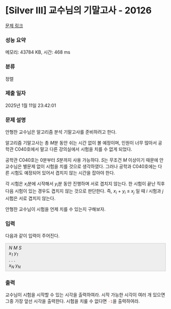# [Silver III] 교수님의 기말고사 - 20126 

[문제 링크](https://www.acmicpc.net/problem/20126) 

### 성능 요약

메모리: 43784 KB, 시간: 468 ms

### 분류

정렬

### 제출 일자

2025년 1월 11일 23:42:01

### 문제 설명

<p>안형찬 교수님은 알고리즘 분석 기말고사를 준비하려고 한다.</p>

<p>알고리즘 기말고사는 총 <em>M</em>분 동안 쉬는 시간 없이 볼 예정이며, 인원이 너무 많아서 공학관 C040호에서 말고 다른 강의실에서 시험을 치를 수 없게 되었다.</p>

<p>공학관 C040호는 0분부터 <em>S</em>분까지 사용 가능하다. <em>S</em>는 무조건 <em>M</em> 이상이기 때문에 안 교수님은 별문제 없이 시험을 치를 것으로 생각하였다. 그러나 공학과 C040호에는 다른 시험도 예정되어 있어서 겹치지 않는 시간을 잡아야 한다.</p>

<p>각 시험은 <em>x<sub>i</sub></em>분에 시작해서 <em>y<sub>i</sub></em>분 동안 진행하며 서로 겹치지 않는다. 한 시험이 끝난 직후 다음 시험이 있는 경우도 겹치지 않는 것으로 판단한다. 즉, <em>x<sub>i</sub></em> + <em>y<sub>i</sub></em> ≤ <em>x<sub>j</sub></em> 일 때 <em>i</em> 시험과 <em>j</em> 시험은 서로 겹치지 않는다.</p>

<p>안형찬 교수님이 시험을 언제 치를 수 있는지 구해보자.</p>

### 입력 

 <p>다음과 같이 입력이 주어진다.</p>

<div style="background:#eeeeee;border:1px solid #cccccc;padding:5px 10px;"><em>N</em> <em>M</em> <em>S</em><br>
<i>x<sub>1</sub></i> <em>y<sub>1</sub></em><br>
. . .<br>
<em>x<sub>N</sub></em> <em>y</em><i><sub>N</sub></i></div>

### 출력 

 <p>교수님이 시험을 시작할 수 있는 시각을 출력하여라. 시작 가능한 시각이 여러 개 있으면 그중 가장 앞선 시각을 출력한다. 시험을 치룰 수 없다면 <span style="color:#e74c3c;"><code>-1</code></span>을 출력하여라.</p>

